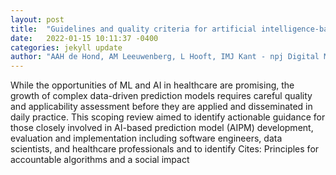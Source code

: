 ```yaml
---
layout: post
title:  "Guidelines and quality criteria for artificial intelligence-based prediction models in healthcare: a scoping review"
date:   2022-01-15 10:11:37 -0400
categories: jekyll update
author: "AAH de Hond, AM Leeuwenberg, L Hooft, IMJ Kant - npj Digital Medicine, 2022"
---
```

While the opportunities of ML and AI in healthcare are promising, the growth of complex data-driven prediction models requires careful quality and applicability assessment before they are applied and disseminated in daily practice. This scoping review aimed to identify actionable guidance for those closely involved in AI-based prediction model (AIPM) development, evaluation and implementation including software engineers, data scientists, and healthcare professionals and to identify Cites: Principles for accountable algorithms and a social impact